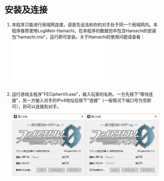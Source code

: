 
# 安装及连接

1. 本程序只能进行局域网连接，请首先设法和你的对手处于同一个局域网内。本程序推荐使用LogMeIn Hamachi，在本程序的数据包中包含Hamachi的安装包"hamachi.msi"，运行即可安装。关于Hamachi的使用问题请查看：![](../hamachi.md)

2. 运行游戏主程序"FECipherVit.exe"，输入玩家的名称。一方先按下"等待连接"，另一方输入对手的IPv4地址后按下"连接"（一般情况下端口号为空即可），则可以连接到对手。

    ![](../connection.png)


 
